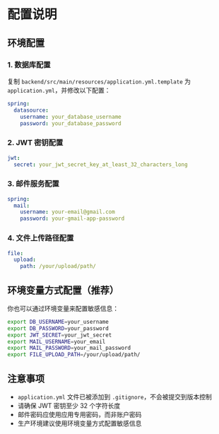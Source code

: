 # 配置说明

## 环境配置

### 1. 数据库配置

复制 `backend/src/main/resources/application.yml.template` 为 `application.yml`，并修改以下配置：

```yaml
spring:
  datasource:
    username: your_database_username
    password: your_database_password
```

### 2. JWT 密钥配置

```yaml
jwt:
  secret: your_jwt_secret_key_at_least_32_characters_long
```

### 3. 邮件服务配置

```yaml
spring:
  mail:
    username: your-email@gmail.com
    password: your-gmail-app-password
```

### 4. 文件上传路径配置

```yaml
file:
  upload:
    path: /your/upload/path/
```

## 环境变量方式配置（推荐）

你也可以通过环境变量来配置敏感信息：

```bash
export DB_USERNAME=your_username
export DB_PASSWORD=your_password
export JWT_SECRET=your_jwt_secret
export MAIL_USERNAME=your_email
export MAIL_PASSWORD=your_mail_password
export FILE_UPLOAD_PATH=/your/upload/path/
```

## 注意事项

- `application.yml` 文件已被添加到 `.gitignore`，不会被提交到版本控制
- 请确保 JWT 密钥至少 32 个字符长度
- 邮件密码应使用应用专用密码，而非账户密码
- 生产环境建议使用环境变量方式配置敏感信息